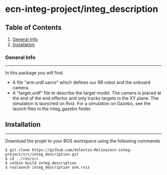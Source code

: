 # ecn-integ-project/integ_description

## Table of Contents
1. [General Info](#general-info)
2. [Installation](#installation)

### General Info
***
In this package you will find:
* A file "arm.urdf.xacro" which defines our RR robot and the onboard camera.
* A "target.urdf" file to describe the target model. 
The camera is placed at the end of the end effector and only tracks targets in the XY plane. The simulation is launched on Rviz. For a simulation on Gazebo, see the launch files in the integ_gazebo folder.

## Installation
***
Download the projet to your ROS workspace using the following commands 
```
$ git clone https://github.com/Valentin-Molina/ecn-integ-project/src/integ_description.git
$ cd ../ros/src
$ catkin build integ_description
$ roslaunch integ_description arm.rviz
```
